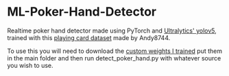 # ML-Poker-Hand-Detector

Realtime poker hand detector made using PyTorch and [Ultralytics' yolov5](https://github.com/ultralytics/yolov5), trained with this [playing card dataset](https://www.kaggle.com/andy8744/playing-cards-object-detection-dataset) made by Andy8744.

To use this you will need to download the [custom weights I trained](https://www.dropbox.com/s/213hqltoj1c4om2/cards_v5.pt?dl=0) put them in the main folder and then run detect_poker_hand.py with whatever source you wish to use.
